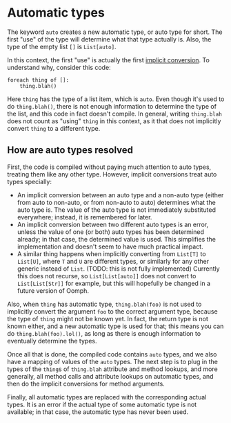 # Automatic types

The keyword `auto` creates a new automatic type, or auto type for short.
The first "use" of the type will determine what that type actually is.
Also, the type of the empty list `[]` is `List[auto]`.

In this context, the first "use" is actually the first
[implicit conversion](implicit-conversions.md).
To understand why, consider this code:

    foreach thing of []:
        thing.blah()

Here `thing` has the type of a list item, which is `auto`.
Even though it's used to do `thing.blah()`,
there is not enough information to determine the type of the list,
and this code in fact doesn't compile.
In general, writing `thing.blah` does not count as "using" `thing` in this context,
as it that does not implicitly convert `thing` to a different type.


## How are auto types resolved

First, the code is compiled without paying much attention to auto types,
treating them like any other type.
However, implicit conversions treat auto types specially:
- An implicit conversion between an auto type and a non-auto type
    (either from auto to non-auto, or from non-auto to auto)
    determines what the auto type is.
    The value of the auto type is not immediately substituted everywhere;
    instead, it is remembered for later.
- An implicit conversion between two different auto types is an error,
    unless the value of one (or both) auto types has been determined already;
    in that case, the determined value is used.
    This simplifies the implementation and doesn't seem to have much practical impact.
- A similar thing happens when implicitly converting from `List[T]` to `List[U]`,
    where `T` and `U` are different types,
    or similarly for any other generic instead of `List`.
    (TODO: this is not fully implemented)
    Currently this does not recurse,
    so `List[List[auto]]` does not convert to `List[List[Str]]` for example,
    but this will hopefully be changed in a future version of Oomph.

Also, when `thing` has automatic type, `thing.blah(foo)`
is not used to implicitly convert the argument `foo` to the correct argument type,
because the type of `thing` might not be known yet.
In fact, the return type is not known either, and a new automatic type is used for that;
this means you can do `thing.blah(foo).lol()`, 
as long as there is enough information to eventually determine the types.

Once all that is done, the compiled code contains `auto` types,
and we also have a mapping of values of the `auto` types.
The next step is to plug in the types of
the `thing`s of `thing.blah` attribute and method lookups,
and more generally, all method calls and attribute lookups on automatic types,
and then do the implicit conversions for method arguments.

Finally, all automatic types are replaced with the corresponding actual types.
It is an error if the actual type of some automatic type is not available;
in that case, the automatic type has never been used.
